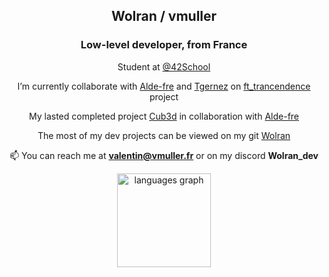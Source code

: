 
<h2 align="center">Wolran / vmuller </h2>
<h3 align="center">Low-level developer, from France </h3>


<div align="center">


Student at [@42School](https://github.com/42School)

I’m currently collaborate with [Alde-fre](https://github.com/ForAbby-X) and [Tgernez](https://github.com/Plaetorius) on [ft_trancendence](https://github.com/Plaetorius/ft_transcendence) project

My lasted completed project [Cub3d](https://github.com/Wolran/cub3D) in collaboration with [Alde-fre](https://github.com/ForAbby-X)

The most of my dev projects can be viewed on my git [Wolran](https://github.com/Wolran)

📫 You can reach me at **valentin@vmuller.fr** or on my discord **Wolran_dev**

</div>

<div align="center">
  <img src="https://github-readme-stats-sigma-five.vercel.app/api/top-langs/?username=wolran&layout=compact&theme=radical&langs_count=4"
  height="150" alt="languages graph"" height="150" alt="languages graph"  />
</div>
    
